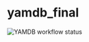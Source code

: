# yamdb_final

![YAMDB workflow status](https://github.com/SokolovskiR/yamdb_final/actions/workflows/yamdb_workflow.yml/badge.svg)

